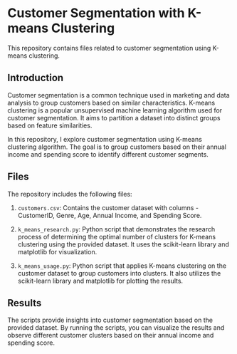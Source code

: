 # Customer Segmentation with K-means Clustering

This repository contains files related to customer segmentation using K-means clustering.

## Introduction

Customer segmentation is a common technique used in marketing and data analysis to group customers based on similar characteristics.
K-means clustering is a popular unsupervised machine learning algorithm used for customer segmentation. 
It aims to partition a dataset into distinct groups based on feature similarities.

In this repository, I explore customer segmentation using K-means clustering algorithm. 
The goal is to group customers based on their annual income and spending score to identify different customer segments.

## Files

The repository includes the following files:

1. `customers.csv`: Contains the customer dataset with columns - CustomerID, Genre, Age, Annual Income, and Spending Score.

2. `k_means_research.py`: Python script that demonstrates the research process of determining the optimal
number of clusters for K-means clustering using the provided dataset.
It uses the scikit-learn library and matplotlib for visualization.

5. `k_means_usage.py`: Python script that applies K-means clustering on the customer dataset to group customers into clusters.
It also utilizes the scikit-learn library and matplotlib for plotting the results.


## Results

The scripts provide insights into customer segmentation based on the provided dataset. 
By running the scripts, you can visualize the results and observe different customer clusters 
based on their annual income and spending score.


